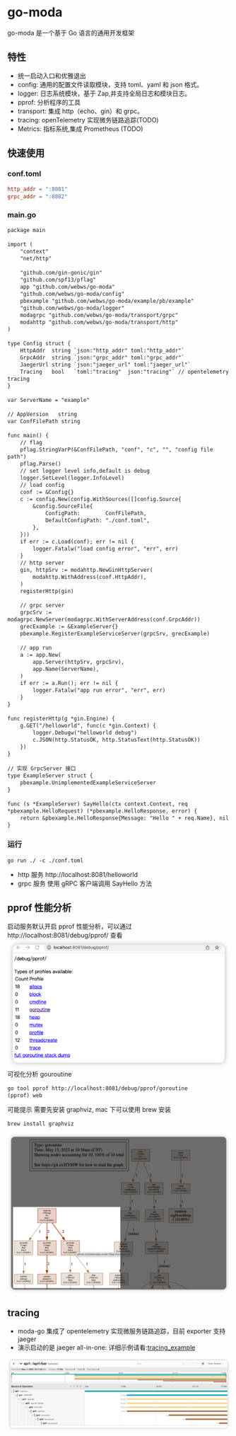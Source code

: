 # go-moda
go-moda 是一个基于 Go 语言的通用开发框架
## 特性
- 统一启动入口和优雅退出
- config:    通用的配置文件读取模块，支持 toml、yaml 和 json 格式。
- logger:    日志系统模块，基于 Zap,并支持全局日志和模块日志。
- pprof:	 分析程序的工具
- transport: 集成 http（echo、gin）和 grpc。
- tracing:   openTelemetry 实现微务链路追踪(TODO)
- Metrics:   指标系统,集成 Prometheus (TODO)

## 快速使用
### conf.toml
```toml
http_addr = ":8081"
grpc_addr = ":8082"
```
### main.go
```golang
package main

import (
	"context"
	"net/http"

	"github.com/gin-gonic/gin"
	"github.com/spf13/pflag"
	app "github.com/webws/go-moda"
	"github.com/webws/go-moda/config"
	pbexample "github.com/webws/go-moda/example/pb/example"
	"github.com/webws/go-moda/logger"
	modagrpc "github.com/webws/go-moda/transport/grpc"
	modahttp "github.com/webws/go-moda/transport/http"
)

type Config struct {
	HttpAddr  string `json:"http_addr" toml:"http_addr"`
	GrpcAddr  string `json:"grpc_addr" toml:"grpc_addr"`
	JaegerUrl string `json:"jaeger_url" toml:"jaeger_url"`
	Tracing   bool   `toml:"tracing"  json:"tracing"` // opentelemetry tracing
}

var ServerName = "example"

// AppVersion   string
var ConfFilePath string

func main() {
	// flag
	pflag.StringVarP(&ConfFilePath, "conf", "c", "", "config file path")
	pflag.Parse()
	// set logger level info,default is debug
	logger.SetLevel(logger.InfoLevel)
	// load config
	conf := &Config{}
	c := config.New(config.WithSources([]config.Source{
		&config.SourceFile{
			ConfigPath:        ConfFilePath,
			DefaultConfigPath: "./conf.toml",
		},
	}))
	if err := c.Load(conf); err != nil {
		logger.Fatalw("load config error", "err", err)
	}
	// http server
	gin, httpSrv := modahttp.NewGinHttpServer(
		modahttp.WithAddress(conf.HttpAddr),
	)
	registerHttp(gin)

	// grpc server
	grpcSrv := modagrpc.NewServer(modagrpc.WithServerAddress(conf.GrpcAddr))
	grecExample := &ExampleServer{}
	pbexample.RegisterExampleServiceServer(grpcSrv, grecExample)

	// app run
	a := app.New(
		app.Server(httpSrv, grpcSrv),
		app.Name(ServerName),
	)
	if err := a.Run(); err != nil {
		logger.Fatalw("app run error", "err", err)
	}
}

func registerHttp(g *gin.Engine) {
	g.GET("/helloworld", func(c *gin.Context) {
		logger.Debugw("helloworld debug")
		c.JSON(http.StatusOK, http.StatusText(http.StatusOK))
	})
}

// 实现 GrpcServer 接口
type ExampleServer struct {
	pbexample.UnimplementedExampleServiceServer
}

func (s *ExampleServer) SayHello(ctx context.Context, req *pbexample.HelloRequest) (*pbexample.HelloResponse, error) {
	return &pbexample.HelloResponse{Message: "Hello " + req.Name}, nil
}

```
### 运行
```shell
go run ./ -c ./conf.toml
```
* http 服务 http://localhost:8081/helloworld  
* grpc 服务 使用 gRPC 客户端调用 SayHello 方法 
## pprof 性能分析
启动服务默认开启 pprof 性能分析，可以通过 http://localhost:8081/debug/pprof/ 查看
![](images/2023-05-13-11-02-02.png)
可视化分析 gouroutine
```shell
go tool pprof http://localhost:8081/debug/pprof/goroutine
(pprof) web
```
可能提示 需要先安装 graphviz, mac 下可以使用 brew 安装
```shell
brew install graphviz
```
![](images/2023-05-13-11-04-41.png)

## tracing
* moda-go 集成了 opentelemetry 实现微服务链路追踪，目前 exporter 支持 jaeger 
* 演示启动的是 jaeger all-in-one: 详细示例请看:[tracing_example](./example/tracing/moda_tracing/)

![](./example/tracing/moda_tracing/images/2023-05-12-01-08-57.png)